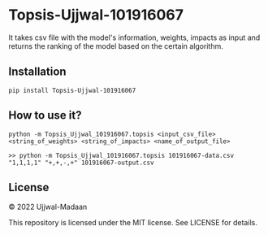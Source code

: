 # Topsis-Ujjwal-101916067
It takes csv file with the model's information, weights, impacts as input and returns the ranking of the model based on the certain algorithm.

## Installation
```pip install Topsis-Ujjwal-101916067```

## How to use it?
```python -m Topsis_Ujjwal_101916067.topsis <input_csv_file> <string_of_weights> <string_of_impacts> <name_of_output_file>```

```>> python -m Topsis_Ujjwal_101916067.topsis 101916067-data.csv "1,1,1,1" "+,+,-,+" 101916067-output.csv```


## License

© 2022 Ujjwal-Madaan

This repository is licensed under the MIT license. See LICENSE for details.